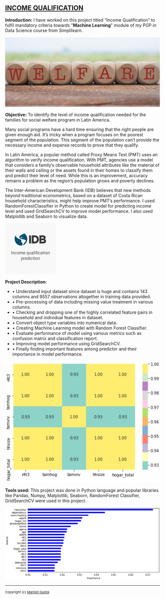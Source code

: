## [INCOME QUALIFICATION](https://github.com/manishgupta-ind/Income-Qualification-Project)

**Introduction:** I have worked on this project titled “Income Qualification” to fulfil mandatory criteria towards "**Machine Learning**" module of my PGP in Data Science course from Simplilearn.


<img src="images/Income_qual_welfare.png?raw=true"/>

**Objective:** To identify the level of income qualification needed for the families for social welfare program in Latin America.

Many social programs have a hard time ensuring that the right people are given enough aid. It’s tricky when a program focuses on the poorest segment of the population. This segment of the population can’t provide the necessary income and expense records to prove that they qualify.

In Latin America, a popular method called Proxy Means Test (PMT) uses an algorithm to verify income qualification. With PMT, agencies use a model that considers a family’s observable household attributes like the material of their walls and ceiling or the assets found in their homes to classify them and predict their level of need. While this is an improvement, accuracy remains a problem as the region’s population grows and poverty declines.

The Inter-American Development Bank (IDB) believes that new methods beyond traditional econometrics, based on a dataset of Costa Rican household characteristics, might help improve PMT’s performance. I used RandomForestClassifier in Python to create model for predicting income level and used GridSearchCV to improve model performance. I also used Matplotlib and Seaborn to visualize data.

<img src="images/Income_qual_IDB.jpg?raw=true"/>

**Project Description:**
- •	Understand input dataset since dataset is huge and contains 143 columns and 9557 observations altogether in training data provided.
- •	Pre-processing of data including missing value treatment in various columns.
- •	Checking and dropping one of the highly correlated  feature pairs in household  and individual features in dataset.
- •	Convert object type variables into numerical data.
- •	Creating Machine Learning model with Random Forest Classifier.
- •	Evaluate performance of model using various metrics such as confusion matrix and classification report.
- •	Improving model performance using GridSearchCV.
- •	Finally finding important features among predictor and their importance in model performance.

<img src="images/Income_qual_heatmap.PNG?raw=true"/>

**Tools used:** This project was done in Python language and popular libraries like Pandas, Numpy, Matplotlib, Seaborn, RandomForest Classifier, GridSearchCV were used in this project.

<img src="images/Income_qual_feature_imp.PNG?raw=true"/>

---
<p style="font-size:11px"> Copyright (c) <a href="https://manishgupta-ind.github.io/">Manish Gupta</a></p>

